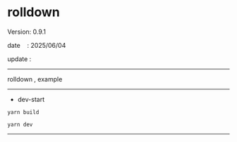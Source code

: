 ﻿# rolldown

 Version: 0.9.1

 date    : 2025/06/04

 update :

***

rolldown , example

***
* dev-start

```
yarn build

yarn dev
```
***